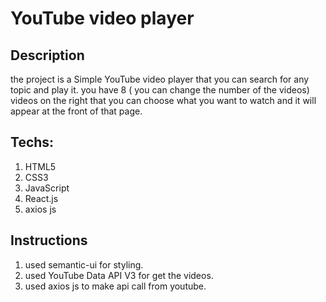 # YouTube video player

## Description
the project is a Simple YouTube video player that you can search for any topic and play it.
you have 8 ( you can change the number of the videos) videos on the right that you can choose what you want to watch and it will appear at the front of that page. 

## Techs:
1. HTML5
2. CSS3
3. JavaScript
4. React.js
5. axios js

## Instructions
1. used semantic-ui for styling.
2. used YouTube Data API V3 for get the videos.
3. used axios js to make api call from youtube.